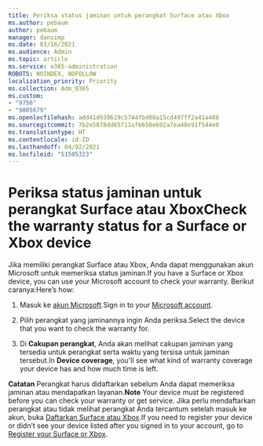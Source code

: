 ```yaml
---
title: Periksa status jaminan untuk perangkat Surface atau Xbox
ms.author: pebaum
author: pebaum
manager: dansimp
ms.date: 03/16/2021
ms.audience: Admin
ms.topic: article
ms.service: o365-administration
ROBOTS: NOINDEX, NOFOLLOW
localization_priority: Priority
ms.collection: Adm_O365
ms.custom:
- "9756"
- "9005679"
ms.openlocfilehash: add41d938619c5744fbd08a15cd497ff2a41a486
ms.sourcegitcommit: 7b2e5078dd65f11af6650e692a7ea48e91f544e0
ms.translationtype: HT
ms.contentlocale: id-ID
ms.lasthandoff: 04/02/2021
ms.locfileid: "51505323"
---
```

# <a name="check-the-warranty-status-for-a-surface-or-xbox-device"></a><span data-ttu-id="841bb-102">Periksa status jaminan untuk perangkat Surface atau Xbox</span><span class="sxs-lookup"><span data-stu-id="841bb-102">Check the warranty status for a Surface or Xbox device</span></span>

<span data-ttu-id="841bb-103">Jika memiliki perangkat Surface atau Xbox, Anda dapat menggunakan akun Microsoft untuk memeriksa status jaminan.</span><span class="sxs-lookup"><span data-stu-id="841bb-103">If you have a Surface or Xbox device, you can use your Microsoft account to check your warranty.</span></span> <span data-ttu-id="841bb-104">Berikut caranya:</span><span class="sxs-lookup"><span data-stu-id="841bb-104">Here’s how:</span></span>

1. <span data-ttu-id="841bb-105">Masuk ke [akun Microsoft](https://account.microsoft.com/devices/).</span><span class="sxs-lookup"><span data-stu-id="841bb-105">Sign in to your [Microsoft account](https://account.microsoft.com/devices/).</span></span> 

1. <span data-ttu-id="841bb-106">Pilih perangkat yang jaminannya ingin Anda periksa.</span><span class="sxs-lookup"><span data-stu-id="841bb-106">Select the device that you want to check the warranty for.</span></span>

1. <span data-ttu-id="841bb-107">Di **Cakupan perangkat**, Anda akan melihat cakupan jaminan yang tersedia untuk perangkat serta waktu yang tersisa untuk jaminan tersebut.</span><span class="sxs-lookup"><span data-stu-id="841bb-107">In **Device coverage**, you'll see what kind of warranty coverage your device has and how much time is left.</span></span>

<span data-ttu-id="841bb-108">**Catatan** Perangkat harus didaftarkan sebelum Anda dapat memeriksa jaminan atau mendapatkan layanan.</span><span class="sxs-lookup"><span data-stu-id="841bb-108">**Note** Your device must be registered before you can check your warranty or get service.</span></span> <span data-ttu-id="841bb-109">Jika perlu mendaftarkan perangkat atau tidak melihat perangkat Anda tercantum setelah masuk ke akun, buka [Daftarkan Surface atau Xbox](https://support.microsoft.com/surface/register-your-surface-or-xbox-fd7d73f8-b0e6-c9fa-e83b-0b64652e2376).</span><span class="sxs-lookup"><span data-stu-id="841bb-109">If you need to register your device or didn’t see your device listed after you signed in to your account, go to [Register your Surface or Xbox](https://support.microsoft.com/surface/register-your-surface-or-xbox-fd7d73f8-b0e6-c9fa-e83b-0b64652e2376).</span></span>
